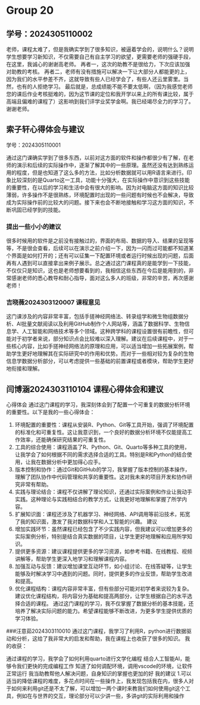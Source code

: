 # Group 20


## 学号：2024305110002

老师，课程太难了，但是我确实学到了很多知识，被逼着学会的，说明什么？说明学生想要学习新知识，不仅需要自己有自主学习的欲望，更需要老师的强硬手段，在这里，我诚心的谢谢高老师。
再者一，这次的助教不是很给力，下次应该加强对助教的考核。
再者二，老师有没有措施可以解决一下让大部分人都能更的上，因为我们的水平参差不齐，这就导致有些人已经学会了，有些人还云里雾里。当然，也有的人拒绝学习。
最后就是，总成绩能不能不要太低啊，（因为我感觉老师您的课后作业考核挺难的，因为这节课的定位和我开学以来上的所有课比较，属于高端且偏难的课程了）这影响到我们评学业奖学金啊。我已经竭尽全力的学习了。谢谢老师。



## 索子轩心得体会与建议

学号：2024305110001

通过这门课确实学到了很多东西，以前对这方面的软件和操作都很少有了解，在老师的演示和后续的实际操作中，逐渐了解其中的一些原理。虽然还没有达到熟练运用的程度，但是也知道了这么多的方法，比如分析数据就可以用R语言来进行。印象比较深刻的是Quarto这一工具，功能十分强大，在实际操作中意识到这些技能的重要性，在以后的学习和生活中会有很大的影响。因为对电脑这方面的知识比较薄弱，许多操作不是很熟练，环境配置时出现的一些问题有时候也不会解决，导致成为实际操作前的比较大的问题。接下来也会不断地接触和学习这方面的知识，不断巩固已经学到的技能。

### 提出一些小小的建议

很多时候用的软件是之前没有接触过的，界面的布局、数据的导入、结果的呈现等等，不是很会查看，后续可以在演示之前介绍一下，因为一闪而过可能都不知道某个界面是如何打开的；还有可以征集一下配置环境或者运行时候出现的问题，后面再有人遇到可以直接拿出来例子展示。总之通过这门课程真的是能学到一下技能，不仅仅只是知识，这也是老师想要看到的，我相信这些东西在今后是能用到的，非常感谢老师的悉心教导和耐心指导，面对这么多人的班级，非常的辛苦，再次感谢老师！

###  吉晓薇2024303120007 课程意见
这门课涉及的内容非常丰富，包括手搓神经网络法、转录组学和微生物组数据分析、AI批量文献阅读以及利用GitHub制作个人网站等，涵盖了数据科学、生物信息学、人工智能和网络技术等多个领域。这种跨学科的课程设置很有前瞻性，但可能对于初学者来说，部分知识点会比较难以深入理解。建议在后续课程中，对于一些核心内容，比如手搓神经网络法的原理和应用，可以适当增加一些拓展案例，帮助学生更好地理解其在实际研究中的作用和优势。而对于一些相对较为复杂的生物信息学数据分析部分，可以考虑提供一些基础的前置课程或者模块，帮助学生更好地衔接和理解。

##   闫博涵2024303110104 课程心得体会和建议
 心得体会
通过这门课程的学习，我深刻体会到了配置一个可重复的数据分析环境的重要性。以下是我的一些心得体会：
1. 环境配置的重要性：课程从安装R、Python、Git等工具开始，强调了环境配置的标准化和可重复性。这让我意识到，一个良好的数据分析环境不仅能提高工作效率，还能确保研究结果的可重复性。
2. 工具的综合使用：课程涵盖了R、Python、Git、Quarto等多种工具的使用，让我学会了如何根据不同的需求选择合适的工具。特别是R和Python的结合使用，让我在数据分析中更加得心应手。
3. 版本控制和协作：通过Git和GitHub的学习，我掌握了版本控制的基本操作，理解了团队协作中代码管理和共享的重要性。这对我未来的项目开发和协作研究非常有帮助。
4. 实践与理论结合：课程不仅讲解了理论知识，还通过实际案例和作业让我动手实践。这种理论与实践相结合的教学方式，让我更好地理解和掌握了所学内容。
5. 扩展知识面：课程还涉及了机器学习、神经网络、API调用等前沿技术，拓宽了我的知识面，激发了我对数据科学和人工智能的兴趣。
建议
1. 增加实践环节：虽然课程已经包含了不少实践内容，但我建议可以增加更多的实际案例分析，特别是结合真实数据的项目，让学生更好地理解和应用所学知识。
2. 提供更多资源：建议课程提供更多的学习资源，如参考书籍、在线教程、视频讲解等，帮助学生更深入地学习和理解课程内容。
3. 加强互动与反馈：建议增加课堂互动环节，如小组讨论、在线答疑等，让学生能够及时解决学习中遇到的问题。同时，提供更多的作业反馈，帮助学生改进和提高。
4. 优化课程结构：课程内容非常丰富，但有些部分可能对初学者来说较为复杂。建议优化课程结构，将内容分为基础和提高两部分，让学生根据自己的水平选择合适的课程。
通过这门课程的学习，我不仅掌握了数据分析的基本技能，还培养了解决实际问题的能力。希望课程能够不断改进，为更多学生提供优质的学习体验。


###汪意茹2024303110010
通过这门课程，我学习了利用R，python进行数据驱动和分析，这给了我非常大的启发和帮助，我在课程上也收获了很多的知识。
我的收获：

通过课程的学习，我学会了如何利用quarto进行文学化编程
结合人工智能AI，能够令我们更快的完成编程工作
知道了如何调配环境，调用vscode的环境，让软件正常运行
我当助教帮他人解决问题，自身知识的掌握也更加的好
我的建议
1.可以适当的降低课程的难度，多花点时间在一些操作上，我发现包括我在内，很多人对于如何来利用git还是不太了解，可以增加一两个课时来教我们如何使用git这个工具，例如在与世界的交互，理论部分可以少讲一些，多讲git的实际利用和操作
